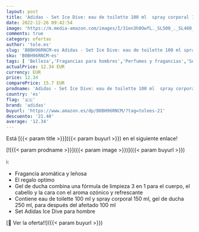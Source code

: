 ```yaml
---
layout: post
title: 'Adidas - Set Ice Dive: eau de toilette 100 ml  spray corporal 150 ml  gel de ducha 250 ml  para después del afeitado 100 ml'
date: 2022-12-26 09:42:54
image: 'https://m.media-amazon.com/images/I/31en3h0OwfL._SL500_._SL400_.jpg'
comments: true
category: ofertas
author: 'tole.es'
slug: 'B0BH96RNCM-es Adidas - Set Ice Dive: eau de toilette 100 ml spray...'
sku: 'B0BH96RNCM-es'
tags: [ 'Belleza','Fragancias para hombres','Perfumes y fragancias','Sets de fragancias para hombres','adidas','de','eau','toilette','🇪🇸', ]
actualPrice: 12.34 EUR
currency: EUR
price: 12.34
comparePrice: 15.7 EUR
prodname: 'Adidas - Set Ice Dive: eau de toilette 100 ml  spray corporal 150 ml  gel de ducha 250 ml  para después del afeitado 100 ml'
country: 'es'
flag: '🇪🇸'
brand: 'adidas'
buyurl: 'https://www.amazon.es/dp/B0BH96RNCM/?tag=tolees-21'
descuento: '21.40'
average: '12.34'
---
```


Está [{{< param title >}}]({{< param buyurl >}}) en el siguiente enlace!

[![{{< param prodname >}}]({{< param image >}})]({{< param buyurl >}})

ℹ️:

- Fragancia aromática y leñosa
- El regalo optimo
- Gel de ducha combina una fórmula de limpieza 3 en 1 para el cuerpo, el cabello y la cara con el aroma ozónico y refrescante
- Contiene eau de toilette 100 ml y spray corporal 150 ml, gel de ducha 250 ml, para después del afeitado 100 ml
- Set Adidas Ice Dive para hombre

[🛒 Ver la oferta!!]({{< param buyurl >}})
